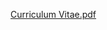 [Curriculum Vitae.pdf](https://github.com/sweet-shark/Curriculum-Vitae./files/9584060/Curriculum.Vitae.pdf)
